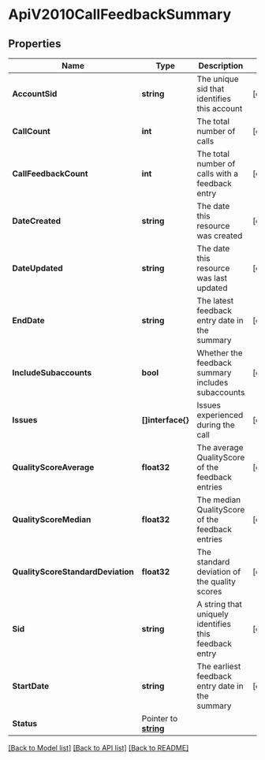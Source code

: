 # ApiV2010CallFeedbackSummary

## Properties

Name | Type | Description | Notes
------------ | ------------- | ------------- | -------------
**AccountSid** | **string** | The unique sid that identifies this account |[optional] 
**CallCount** | **int** | The total number of calls |[optional] 
**CallFeedbackCount** | **int** | The total number of calls with a feedback entry |[optional] 
**DateCreated** | **string** | The date this resource was created |[optional] 
**DateUpdated** | **string** | The date this resource was last updated |[optional] 
**EndDate** | **string** | The latest feedback entry date in the summary |[optional] 
**IncludeSubaccounts** | **bool** | Whether the feedback summary includes subaccounts |[optional] 
**Issues** | **[]interface{}** | Issues experienced during the call |[optional] 
**QualityScoreAverage** | **float32** | The average QualityScore of the feedback entries |[optional] 
**QualityScoreMedian** | **float32** | The median QualityScore of the feedback entries |[optional] 
**QualityScoreStandardDeviation** | **float32** | The standard deviation of the quality scores |[optional] 
**Sid** | **string** | A string that uniquely identifies this feedback entry |[optional] 
**StartDate** | **string** | The earliest feedback entry date in the summary |[optional] 
**Status** | Pointer to [**string**](CallFeedbackSummaryEnumStatus.md) |  |

[[Back to Model list]](../README.md#documentation-for-models) [[Back to API list]](../README.md#documentation-for-api-endpoints) [[Back to README]](../README.md)


